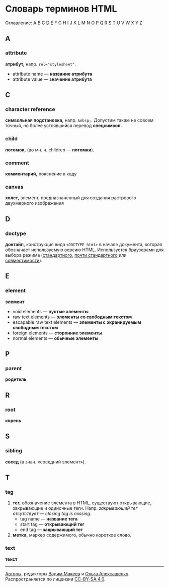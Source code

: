 # Словарь терминов HTML

Оглавление: [A](#a) B [C](#c) [D](#d) [E](#e) F G H I J K L M N O [P](#p) Q [R](#r) [S](#s) [T](#t) U V W X Y Z

## A

### attribute

**атрибут,** напр. `rel="stylesheet"`.

- attribute name — **название атрибута**
- attribute value — **значение атрибута**

## C

### character reference

**символьная подстановка,** напр. `&nbsp;`. Допустим также не совсем точный, но более устоявшийся перевод **спецсимвол.**

### child

**потомок,** (во мн. ч. children — **потомки**).

### comment

**комментарий,** пояснение к коду

### canvas

**холст,** элемент, предназначенный для создания растрового двухмерного изображения

## D

### doctype

**докта́йп,** конструкция вида `<DOCTYPE html>` в начале документа, которая обозначает используемую версию HTML. Используется браузерами для выбора режима ([стандартного](#standards-mode-standards-compliance-mode), [почти стандартного](#almost-standards-mode) или [совместимости](#quirks-mode)).

## E

### element

**элемент**

- void elements — **пустые элементы**
- raw text elements — **элементы со свободным текстом**
- escapable raw text elements — **элементы с экранируемым свободным текстом**
- foreign elements — **сторонние элементы**
- normal elements — **обычные элементы**

## P

### parent

**родитель**

## R

### root

**корень**

## S

### sibling

**сосед** (в знач. «соседний элемент»).

## T

### tag

1. **тег,** обозначение элемента в HTML, существуют открывающие, закрывающие и одиночные теги. Напр. _закрывающий тег отсутствует — closing tag is missing._
	- tag name — **название тега**
	- start tag — **открывающий тег**
	- end tag — **закрывающий тег**
2. **метка,** маркер содержимого, обычно короткое слово.

### text

**текст**

---
[Авторы](https://github.com/web-standards-ru/dictionary/graphs/contributors), редакторы [Вадим Макеев](http://pepelsbey.net) и [Ольга Алексашенко](http://engelside.net/portfolio/). Распространяется по лицензии [CC-BY-SA 4.0](https://creativecommons.org/licenses/by-sa/4.0/deed.ru).
